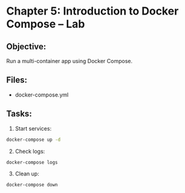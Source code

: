 # Chapter 5: Introduction to Docker Compose – Lab

## Objective:
Run a multi-container app using Docker Compose.

## Files:
- docker-compose.yml

## Tasks:
1. Start services:
```bash
docker-compose up -d
```

2. Check logs:
```bash
docker-compose logs
```

3. Clean up:
```bash
docker-compose down
```
